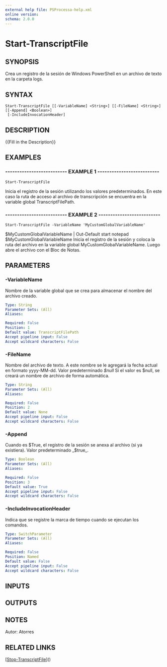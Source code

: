```yaml
---
external help file: PSProcessa-help.xml
online version: 
schema: 2.0.0
---
```


# Start-TranscriptFile

## SYNOPSIS
Crea un registro de la sesión de Windows PowerShell en un archivo de texto en la carpeta logs.

## SYNTAX

```
Start-TranscriptFile [[-VariableName] <String>] [[-FileName] <String>] [[-Append] <Boolean>]
 [-IncludeInvocationHeader]
```

## DESCRIPTION
{{Fill in the Description}}

## EXAMPLES

### -------------------------- EXAMPLE 1 --------------------------
```
Start-TranscriptFile
```

Inicia el registro de la sesión utilizando los valores predeterminados.
En este caso la ruta de acceso al archivo de transcripción se encuentra en la variable global TranscriptFilePath.

### -------------------------- EXAMPLE 2 --------------------------
```
Start-TranscriptFile -VariableName 'MyCustomGlobalVariableName'
```

$MyCustomGlobalVariableName | Out-Default
start notepad $MyCustomGlobalVariableName
Inicia el registro de la sesión y coloca la ruta del archivo en la variable global MyCustomGlobalVariableName.
Luego abre el archivo con el Bloc de Notas.

## PARAMETERS

### -VariableName
Nombre de la variable global que se crea para almacenar el nombre del archivo creado.

```yaml
Type: String
Parameter Sets: (All)
Aliases: 

Required: False
Position: 1
Default value: TranscriptFilePath
Accept pipeline input: False
Accept wildcard characters: False
```

### -FileName
Nombre del archivo de texto.
A este nombre se le agregará la fecha actual en formato yyyy-MM-dd.
Valor predeterminado _$null_
Si el valor es $null, se creará un nombre de archivo de forma automática.

```yaml
Type: String
Parameter Sets: (All)
Aliases: 

Required: False
Position: 2
Default value: None
Accept pipeline input: False
Accept wildcard characters: False
```

### -Append
Cuando es $True, el registro de la sesión se anexa al archivo (si ya existiera).
Valor predeterminado _$true_.

```yaml
Type: Boolean
Parameter Sets: (All)
Aliases: 

Required: False
Position: 3
Default value: True
Accept pipeline input: False
Accept wildcard characters: False
```

### -IncludeInvocationHeader
Indica que se registre la marca de tiempo cuando se ejecutan los comandos.

```yaml
Type: SwitchParameter
Parameter Sets: (All)
Aliases: 

Required: False
Position: Named
Default value: False
Accept pipeline input: False
Accept wildcard characters: False
```

## INPUTS

## OUTPUTS

## NOTES
Autor: Atorres

## RELATED LINKS

[[Stop-TranscriptFile](Stop-TranscriptFile.md)]()

